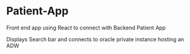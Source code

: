 # Patient-App

Front end app using React to connect with Backend Patient App 

Displays Search bar and connects to oracle private instance hosting an ADW 
